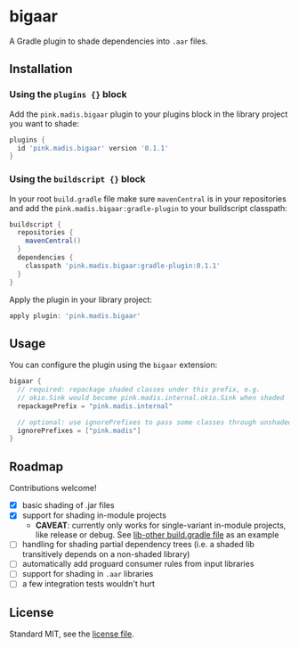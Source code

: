 # bigaar

A Gradle plugin to shade dependencies into `.aar` files.

## Installation

### Using the `plugins {}` block

Add the `pink.madis.bigaar` plugin to your plugins block in the library project
you want to shade:

```groovy
plugins {
  id 'pink.madis.bigaar' version '0.1.1'
}
```

### Using the `buildscript {}` block

In your root `build.gradle` file make sure `mavenCentral` is in your
repositories and add the `pink.madis.bigaar:gradle-plugin` to your buildscript
classpath:

```groovy
buildscript {
  repositories {
    mavenCentral()
  }
  dependencies {
    classpath 'pink.madis.bigaar:gradle-plugin:0.1.1'
  }
}
```

Apply the plugin in your library project:

```groovy
apply plugin: 'pink.madis.bigaar'
```

## Usage

You can configure the plugin using the `bigaar` extension:

```groovy
bigaar {
  // required: repackage shaded classes under this prefix, e.g.
  // okio.Sink would become pink.madis.internal.okio.Sink when shaded
  repackagePrefix = "pink.madis.internal"

  // optional: use ignorePrefixes to pass some classes through unshaded
  ignorePrefixes = ["pink.madis"]
}
```

## Roadmap

Contributions welcome!

- [x] basic shading of .jar files
- [x] support for shading in-module projects
  - **CAVEAT**: currently only works for single-variant in-module projects,
    like release or debug. See [lib-other build.gradle file](sample/lib-other/build.gradle) as an example
- [ ] handling for shading partial dependency trees (i.e. a shaded lib
  transitively depends on a non-shaded library)
- [ ] automatically add proguard consumer rules from input libraries
- [ ] support for shading in `.aar` libraries
- [ ] a few integration tests wouldn't hurt

## License

Standard MIT, see the [license file](LICENSE).
